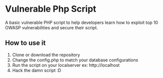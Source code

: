 # Vulnerable Php Script

A basic vulnerable PHP script to help developers learn how to exploit top 10 OWASP vulnerabilities and secure their script.

## How to use it

1. Clone or download the repository 
2. Change the config.php to match your database configurations
3. Run the script on your localserver ex: http://localhost
4. Hack the damn script :D